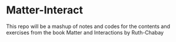 # Matter-Interact
This repo will be a mashup of notes and codes for the contents and exercises from the book Matter and Interactions by Ruth-Chabay

